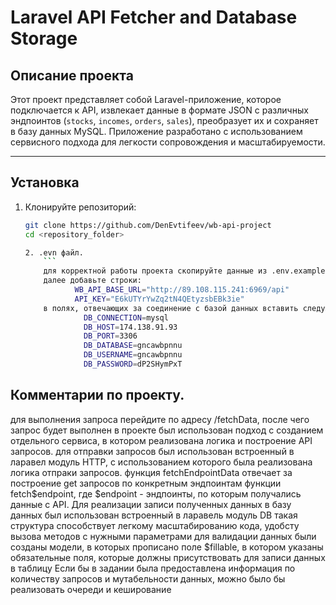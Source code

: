 # Laravel API Fetcher and Database Storage

## Описание проекта
Этот проект представляет собой Laravel-приложение, которое подключается к API, извлекает данные в формате JSON с различных эндпоинтов (`stocks`, `incomes`, `orders`, `sales`), преобразует их и сохраняет в базу данных MySQL. Приложение разработано с использованием сервисного подхода для легкости сопровождения и масштабируемости.

---

## Установка

1. Клонируйте репозиторий:
   ```bash
   git clone https://github.com/DenEvtifeev/wb-api-project
   cd <repository_folder>
   
   2. .evn файл.
       ```
       для корректной работы проекта скопируйте данные из .env.example в ваш .env файл.
       далее добавьте строки:
              WB_API_BASE_URL="http://89.108.115.241:6969/api"
              API_KEY="E6kUTYrYwZq2tN4QEtyzsbEBk3ie"
       в полях, отвечающих за соединение с базой данных вставить следующие строки:
                DB_CONNECTION=mysql
                DB_HOST=174.138.91.93
                DB_PORT=3306
                DB_DATABASE=gncawbpnnu
                DB_USERNAME=gncawbpnnu
                DB_PASSWORD=dP2SHymPxT
## Комментарии по проекту.
для выполнения запроса перейдите по адресу /fetchData, после чего запрос будет выполнен
в проекте был использован подход с созданием отдельного сервиса, в котором реализована логика и построение API запросов.
для отправки запросов был использован встроенный в ларавел модуль HTTP, с использованием которого была реализована логика отпраки запросов.
функция fetchEndpointData отвечает за построение get запросов по конкретным эндпоинтам
функции fetch$endpoint, где $endpoint - эндпоинты, по которым получались данные с API.
Для реализации записи полученных данных в базу данных был использован встроенный в ларавель модуль DB
такая структура способствует легкому масштабированию кода, удобсту вызова методов с нужными параметрами
для валидации данных были созданы модели, в которых прописано поле $fillable, в котором указаны обязательные поля, которые должны присутствовать для записи данных в таблицу
Если бы в задании была предоставлена информация по количеству запросов и мутабельности данных, можно было бы реализовать очереди и кеширование
